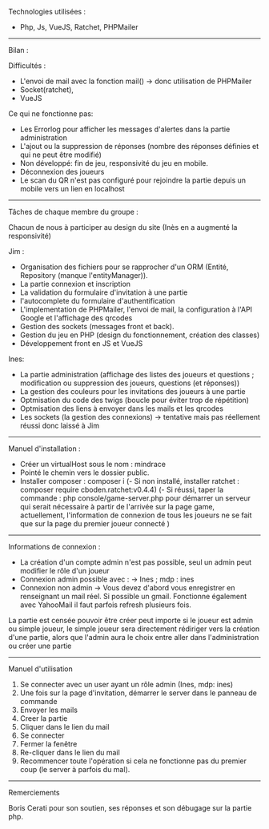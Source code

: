 Technologies utilisées : 

- Php, Js, VueJS, Ratchet, PHPMailer
_________________________________________________________________________________________________________
Bilan : 

Difficultés : 
- L'envoi de mail avec la fonction mail() -> donc utilisation de PHPMailer
- Socket(ratchet), 
- VueJS

Ce qui ne fonctionne pas:
- Les Errorlog pour afficher les messages d'alertes dans la partie administration 
- L'ajout ou la suppression de réponses (nombre des réponses définies et qui ne peut être modifié)
- Non développé: fin de jeu, responsivité du jeu en mobile.
- Déconnexion des joueurs
- Le scan du QR n'est pas configuré pour rejoindre la partie depuis un mobile vers un lien en localhost

_________________________________________________________________________________________________________
Tâches de chaque membre du groupe : 

Chacun de nous à participer au design du site (Inès en a augmenté la responsivité)

Jim :
- Organisation des fichiers pour se rapprocher d'un ORM (Entité, Repository (manque l'entityManager)).
- La partie connexion et inscription
- La validation du formulaire d'invitation à une partie
- l'autocomplete du formulaire d'authentification
- L'implementation de PHPMailer, l'envoi de mail, la configuration à l'API Google et l'affichage des qrcodes
- Gestion des sockets (messages front et back).
- Gestion du jeu en PHP (design du fonctionnement, création des classes)
- Développement front en JS et VueJS

Ines:
- La partie administration 
	(affichage des listes des joueurs et questions ; 
	modification ou suppression des joueurs, questions (et réponses))
- La gestion des couleurs pour les invitations des joueurs à une partie
- Optmisation du code des twigs (boucle pour éviter trop de répétition)
- Optmisation des liens à envoyer dans les mails et les qrcodes
- Les sockets (la gestion des connexions) -> tentative mais pas réellement réussi donc laissé à Jim

_________________________________________________________________________________________________________
Manuel d'installation : 

- Créer un virtualHost sous le nom : mindrace
- Pointé le chemin vers le dossier public.
- Installer composer : composer i
(- Si non installé, installer ratchet : composer require cboden.ratchet:v0.4.4) 
(- Si réussi, taper la commande : php console/game-server.php pour démarrer un serveur qui serait nécessaire à 
	partir de l'arrivée sur la page game, actuellement, l'information de connexion de tous les 
	joueurs ne se fait que sur la page du premier joueur connecté )

_________________________________________________________________________________________________________
Informations de connexion :

- La création d'un compte admin n'est pas possible, seul un admin peut modifier le rôle d'un joueur
- Connexion admin possible avec :
	-> Ines ; mdp : ines
- Connexion non admin
	-> Vous devez d'abord vous enregistrer en renseignant un mail réel. Si possible un gmail. Fonctionne également avec YahooMail il faut parfois refresh plusieurs fois.

La partie est censée pouvoir être créer peut importe si le joueur est admin ou simple joueur,
le simple joueur sera directement rédiriger vers la création d'une partie, alors que l'admin aura
le choix entre aller dans l'administration ou créer une partie
	
_________________________________________________________________________________________________________
Manuel d'utilisation

1. Se connecter avec un user ayant un rôle admin (Ines, mdp: ines)
2. Une fois sur la page d'invitation, démarrer le server dans le panneau de commande
3. Envoyer les mails
4. Creer la partie
5. Cliquer dans le lien du mail
6. Se connecter
7. Fermer la fenêtre
8. Re-cliquer dans le lien du mail
9. Recommencer toute l'opération si cela ne fonctionne pas du premier coup (le server à parfois du mal).


_________________________________________________________________________________________________________
Remerciements

Boris Cerati pour son soutien, ses réponses et son débugage sur la partie php.

